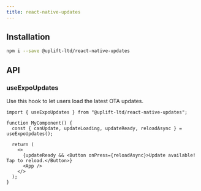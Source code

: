 ```yaml
---
title: react-native-updates
---
```


## Installation

```sh
npm i --save @uplift-ltd/react-native-updates
```

## API

### useExpoUpdates

Use this hook to let users load the latest OTA updates.

```tsx
import { useExpoUpdates } from "@uplift-ltd/react-native-updates";

function MyComponent() {
  const { canUpdate, updateLoading, updateReady, reloadAsync } = useExpoUpdates();

  return (
    <>
      {updateReady && <Button onPress={reloadAsync}>Update available! Tap to reload.</Button>}
      <App />
    </>
  );
}
```
